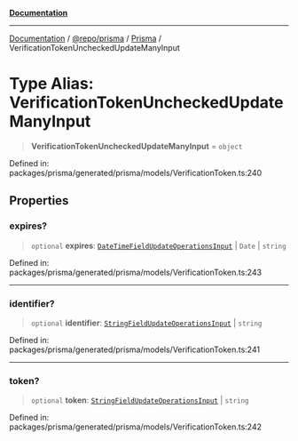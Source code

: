 [**Documentation**](../../../../../README.md)

***

[Documentation](../../../../../README.md) / [@repo/prisma](../../../README.md) / [Prisma](../README.md) / VerificationTokenUncheckedUpdateManyInput

# Type Alias: VerificationTokenUncheckedUpdateManyInput

> **VerificationTokenUncheckedUpdateManyInput** = `object`

Defined in: packages/prisma/generated/prisma/models/VerificationToken.ts:240

## Properties

### expires?

> `optional` **expires**: [`DateTimeFieldUpdateOperationsInput`](DateTimeFieldUpdateOperationsInput.md) \| `Date` \| `string`

Defined in: packages/prisma/generated/prisma/models/VerificationToken.ts:243

***

### identifier?

> `optional` **identifier**: [`StringFieldUpdateOperationsInput`](StringFieldUpdateOperationsInput.md) \| `string`

Defined in: packages/prisma/generated/prisma/models/VerificationToken.ts:241

***

### token?

> `optional` **token**: [`StringFieldUpdateOperationsInput`](StringFieldUpdateOperationsInput.md) \| `string`

Defined in: packages/prisma/generated/prisma/models/VerificationToken.ts:242
